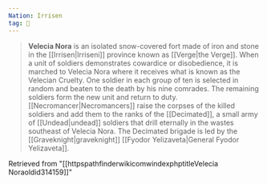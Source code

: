 ```yaml
---
Nation: Irrisen
tag: 🏰
---
```


> **Velecia Nora** is an isolated snow-covered fort made of iron and stone in the [[Irrisen|Irriseni]] province known as [[Verge|the Verge]]. When a unit of soldiers demonstrates cowardice or disobedience, it is marched to Velecia Nora where it receives what is known as the Velecian Cruelty. One soldier in each group of ten is selected in random and beaten to the death by his nine comrades. The remaining soldiers form the new unit and return to duty. [[Necromancer|Necromancers]] raise the corpses of the killed soldiers and add them to the ranks of the [[Decimated]], a small army of [[Undead|undead]] soldiers that drill eternally in the wastes southeast of Velecia Nora. The Decimated brigade is led by the [[Graveknight|graveknight]] [[Fyodor Yelizaveta|General Fyodor Yelizaveta]].








Retrieved from "[[httpspathfinderwikicomwindexphptitleVelecia Noraoldid314159]]"